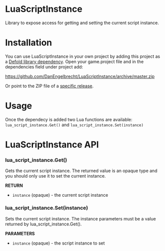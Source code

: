 # LuaScriptInstance

Library to expose access for getting and setting the current script instance.

# Installation
You can use LuaScriptInstance in your own project by adding this project as a [Defold library dependency](http://www.defold.com/manuals/libraries/). Open your game.project file and in the dependencies field under project add:

https://github.com/DanEngelbrecht/LuaScriptInstance/archive/master.zip

Or point to the ZIP file of a [specific release](https://github.com/DanEngelbrecht/LuaScriptInstance/releases).

# Usage
Once the dependecy is added two Lua functions are available:
`lua_script_instance.Get()` and `lua_script_instance.Set(instance)`

# LuaScriptInstance API

### lua_script_instance.Get()
Gets the current script instance. The returned value is an opaque type and you should only use it to set the current instance.

**RETURN**
* ```instance``` (opaque) - the current script instance

### lua_script_instance.Set(instance)
Sets the current script instance. The instance parameters must be a value returned by lua_script_instance.Get().

**PARAMETERS**
* ```instance``` (opaque) - the script instance to set
